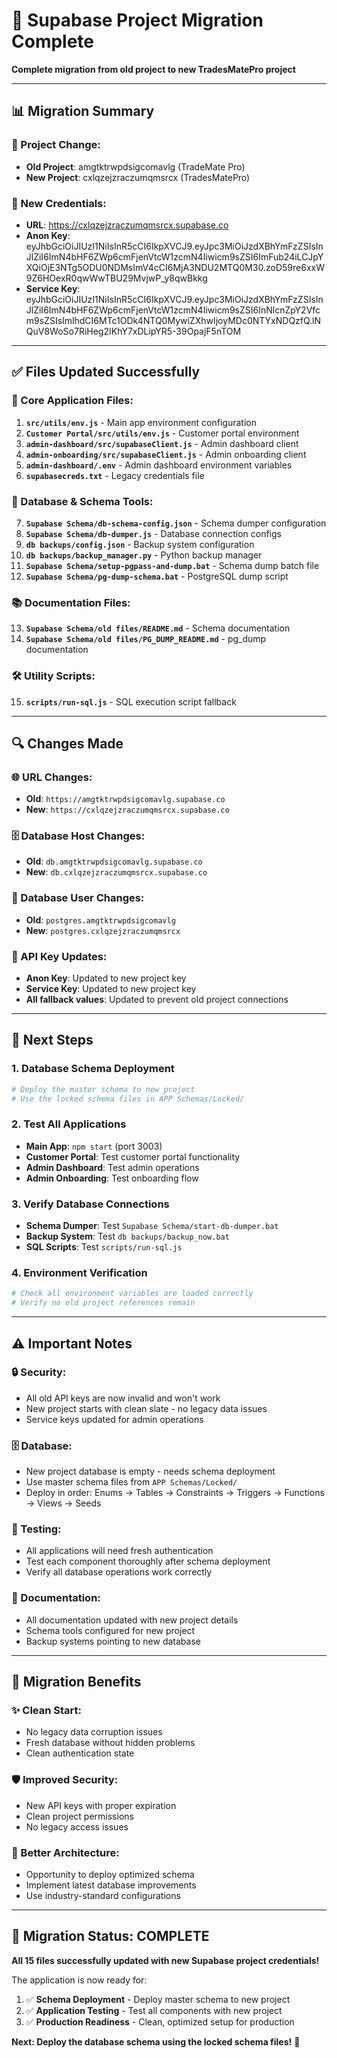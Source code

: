 # 🚀 Supabase Project Migration Complete

**Complete migration from old project to new TradesMatePro project**

---

## 📊 **Migration Summary**

### **🔄 Project Change:**
- **Old Project**: amgtktrwpdsigcomavlg (TradeMate Pro)
- **New Project**: cxlqzejzraczumqmsrcx (TradesMatePro)

### **🔑 New Credentials:**
- **URL**: https://cxlqzejzraczumqmsrcx.supabase.co
- **Anon Key**: eyJhbGciOiJIUzI1NiIsInR5cCI6IkpXVCJ9.eyJpc3MiOiJzdXBhYmFzZSIsInJlZiI6ImN4bHF6ZWp6cmFjenVtcW1zcmN4Iiwicm9sZSI6ImFub24iLCJpYXQiOjE3NTg5ODU0NDMsImV4cCI6MjA3NDU2MTQ0M30.zoD59re6xxW9Z6HOexR0qwWwTBU29MvjwP_y8qwBkkg
- **Service Key**: eyJhbGciOiJIUzI1NiIsInR5cCI6IkpXVCJ9.eyJpc3MiOiJzdXBhYmFzZSIsInJlZiI6ImN4bHF6ZWp6cmFjenVtcW1zcmN4Iiwicm9sZSI6InNlcnZpY2Vfcm9sZSIsImlhdCI6MTc1ODk4NTQ0MywiZXhwIjoyMDc0NTYxNDQzfQ.lNQuV8WoSo7RiHeg2IKhY7xDLipYR5-39OpajF5nTOM

---

## ✅ **Files Updated Successfully**

### **🎯 Core Application Files:**
1. **`src/utils/env.js`** - Main app environment configuration
2. **`Customer Portal/src/utils/env.js`** - Customer portal environment
3. **`admin-dashboard/src/supabaseClient.js`** - Admin dashboard client
4. **`admin-onboarding/src/supabaseClient.js`** - Admin onboarding client
5. **`admin-dashboard/.env`** - Admin dashboard environment variables
6. **`supabasecreds.txt`** - Legacy credentials file

### **🔧 Database & Schema Tools:**
7. **`Supabase Schema/db-schema-config.json`** - Schema dumper configuration
8. **`Supabase Schema/db-dumper.js`** - Database connection configs
9. **`db backups/config.json`** - Backup system configuration
10. **`db backups/backup_manager.py`** - Python backup manager
11. **`Supabase Schema/setup-pgpass-and-dump.bat`** - Schema dump batch file
12. **`Supabase Schema/pg-dump-schema.bat`** - PostgreSQL dump script

### **📚 Documentation Files:**
13. **`Supabase Schema/old files/README.md`** - Schema documentation
14. **`Supabase Schema/old files/PG_DUMP_README.md`** - pg_dump documentation

### **🛠️ Utility Scripts:**
15. **`scripts/run-sql.js`** - SQL execution script fallback

---

## 🔍 **Changes Made**

### **🌐 URL Changes:**
- **Old**: `https://amgtktrwpdsigcomavlg.supabase.co`
- **New**: `https://cxlqzejzraczumqmsrcx.supabase.co`

### **🗄️ Database Host Changes:**
- **Old**: `db.amgtktrwpdsigcomavlg.supabase.co`
- **New**: `db.cxlqzejzraczumqmsrcx.supabase.co`

### **👤 Database User Changes:**
- **Old**: `postgres.amgtktrwpdsigcomavlg`
- **New**: `postgres.cxlqzejzraczumqmsrcx`

### **🔑 API Key Updates:**
- **Anon Key**: Updated to new project key
- **Service Key**: Updated to new project key
- **All fallback values**: Updated to prevent old project connections

---

## 🎯 **Next Steps**

### **1. Database Schema Deployment**
```bash
# Deploy the master schema to new project
# Use the locked schema files in APP Schemas/Locked/
```

### **2. Test All Applications**
- **Main App**: `npm start` (port 3003)
- **Customer Portal**: Test customer portal functionality
- **Admin Dashboard**: Test admin operations
- **Admin Onboarding**: Test onboarding flow

### **3. Verify Database Connections**
- **Schema Dumper**: Test `Supabase Schema/start-db-dumper.bat`
- **Backup System**: Test `db backups/backup_now.bat`
- **SQL Scripts**: Test `scripts/run-sql.js`

### **4. Environment Verification**
```bash
# Check all environment variables are loaded correctly
# Verify no old project references remain
```

---

## ⚠️ **Important Notes**

### **🔒 Security:**
- All old API keys are now invalid and won't work
- New project starts with clean slate - no legacy data issues
- Service keys updated for admin operations

### **🗄️ Database:**
- New project database is empty - needs schema deployment
- Use master schema files from `APP Schemas/Locked/`
- Deploy in order: Enums → Tables → Constraints → Triggers → Functions → Views → Seeds

### **🧪 Testing:**
- All applications will need fresh authentication
- Test each component thoroughly after schema deployment
- Verify all database operations work correctly

### **📝 Documentation:**
- All documentation updated with new project details
- Schema tools configured for new project
- Backup systems pointing to new database

---

## 🚀 **Migration Benefits**

### **✨ Clean Start:**
- No legacy data corruption issues
- Fresh database without hidden problems
- Clean authentication state

### **🛡️ Improved Security:**
- New API keys with proper expiration
- Clean project permissions
- No legacy access issues

### **🔧 Better Architecture:**
- Opportunity to deploy optimized schema
- Implement latest database improvements
- Use industry-standard configurations

---

## 🎉 **Migration Status: COMPLETE**

**All 15 files successfully updated with new Supabase project credentials!**

The application is now ready for:
1. ✅ **Schema Deployment** - Deploy master schema to new project
2. ✅ **Application Testing** - Test all components with new project
3. ✅ **Production Readiness** - Clean, optimized setup for production

**Next: Deploy the database schema using the locked schema files!** 🚀
